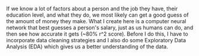 If we know a lot of factors about a person and the job they have, their education level, and what they do, we most likely can get a good guess of the amount of money they make.
What I create here is a computer neural network that best guesses a person's salary, just as us humans can do, and then see how accurate it gets (~80% r^2 score). Before I do this, I have 
to incorporate data cleaning strategies and I also do some Exploratory Data Analysis (EDA) which gives us a better understanding of the data.
